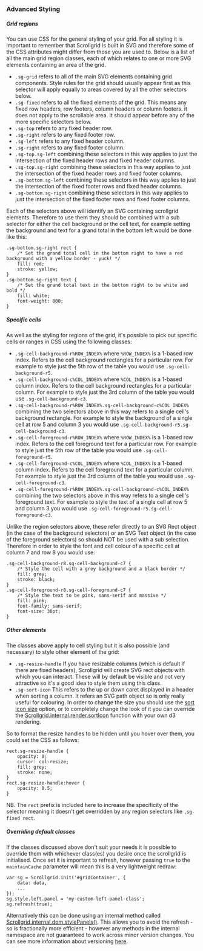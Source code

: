### Advanced Styling

##### Grid regions

You can use CSS for the general styling of your grid. For all styling it is important to remember that Scrollgrid is built in SVG and therefore some of the CSS attributes might differ from those you are used to.  Below is a list of all the main grid region classes, each of which relates to one or more SVG elements containing an area of the grid. 
    
*   `.sg-grid` refers to all of the main SVG elements containing grid components.  Style rules for the grid should usually appear first as this selector will apply equally to areas covered by all the other selectors below.
*   `.sg-fixed` refers to all the fixed elements of the grid.  This means any fixed row headers, row footers, column headers or column footers.  it does not apply to the scrollable area.  It should appear before any of the more specific selectors below.
*   `.sg-top` refers to any fixed header row.
*   `.sg-right` refers to any fixed footer row.
*   `.sg-left` refers to any fixed header column.
*   `.sg-right` refers to any fixed footer column.
*   `.sg-top.sg-left` combining these selectors in this way applies to just the intersection of the fixed header rows and fixed header columns.
*   `.sg-top.sg-right` combining these selectors in this way applies to just the intersection of the fixed header rows and fixed footer columns.
*   `.sg-bottom.sg-left` combining these selectors in this way applies to just the intersection of the fixed footer rows and fixed header columns.
*   `.sg-bottom.sg-right` combining these selectors in this way applies to just the intersection of the fixed footer rows and fixed footer columns.

Each of the selectors above will identify an SVG containing scrollgrid elements.  Therefore to use them they should be combined with a sub selector for either the cell background or the cell text, for example setting the background and text for a grand total in the bottom left would be done like this:

    .sg-bottom.sg-right rect {
        /* Set the grand total cell in the bottom right to have a red background with a yellow border - yuck! */
        fill: red;
        stroke: yellow;
    }
    .sg-bottom.sg-right text {
        /* Set the grand total text in the bottom right to be white and bold */
        fill: white;
        font-weight: 800;
    }
    
##### Specific cells

As well as the styling for regions of the grid, it's possible to pick out specific cells or ranges in CSS using the following classes:

*   `.sg-cell-background-r%ROW_INDEX%` where `%ROW_INDEX%` is a 1-based row index. Refers to the cell background rectangles for a particular row.  For example to style just the 5th row of the table you would use `.sg-cell-background-r5`.
*   `.sg-cell-background-c%COL_INDEX%` where `%COL_INDEX%` is a 1-based column index. Refers to the cell background rectangles for a particular column.  For example to style just the 3rd column of the table you would use `.sg-cell-background-c3`.
*   `.sg-cell-background-r%ROW_INDEX%.sg-cell-background-c%COL_INDEX%` combining the two selectors above in this way refers to a single cell's background rectangle. For example to style the background of a single cell at row 5 and column 3 you would use `.sg-cell-background-r5.sg-cell-background-c3`.  
*   `.sg-cell-foreground-r%ROW_INDEX%` where `%ROW_INDEX%` is a 1-based row index. Refers to the cell foreground text for a particular row.  For example to style just the 5th row of the table you would use `.sg-cell-foreground-r5`.
*   `.sg-cell-foreground-c%COL_INDEX%` where `%COL_INDEX%` is a 1-based column index. Refers to the cell foreground text for a particular column.  For example to style just the 3rd column of the table you would use `.sg-cell-foreground-c3`.
*   `.sg-cell-foreground-r%ROW_INDEX%.sg-cell-background-c%COL_INDEX%` combining the two selectors above in this way refers to a single cell's foreground text. For example to style the text of a single cell at row 5 and column 3 you would use `.sg-cell-foreground-r5.sg-cell-foreground-c3`.  

Unlike the region selectors above, these refer directly to an SVG Rect object (in the case of the background selectors) or an SVG Text object (in the case of the foreground selectors) so should NOT be used with a sub selection.  Therefore in order to style the font and cell colour of a specific cell at column 7 and row 8 you would use:

    .sg-cell-background-r8.sg-cell-background-c7 {
        /* Style the cell with a grey background and a black border */
        fill: grey;
        stroke: black;
    }
    .sg-cell-foreground-r8.sg-cell-foreground-c7 {
        /* Style the text to be pink, sans-serif and massive */
        fill: pink;
        font-family: sans-serif;
        font-size: 30pt;
    }
    
##### Other elements

The classes above apply to cell styling but it is also possible (and necessary) to style other element of the grid:

*   `.sg-resize-handle` If you have resizable columns (which is default if there are fixed headers), Scrollgrid will create SVG rect objects with which you can interact.  These will by default be visible and not very attractive so it's a good idea to style them using this class.
*   `.sg-sort-icon` This refers to the up or down caret displayed in a header when sorting a column.  It refers an SVG path object so is only really useful for colouring.  In order to change the size you should use the [sort icon size](#sortIconSize) option, or to completely change the look of it you can override the [Scrollgrid.internal.render.sortIcon](#Scrollgrid.internal.render.sortIcon) function with your own d3 rendering.

So to format the resize handles to be hidden until you hover over them, you could set the CSS as follows:

    rect.sg-resize-handle {
        opacity: 0;
        cursor: col-resize;
        fill: grey;
        stroke: none;
    }
    rect.sg-resize-handle:hover {
        opacity: 0.5;
    }
    
NB. The `rect` prefix is included here to increase the specificity of the selector meaning it doesn't get overridden by any region selectors like `.sg-fixed rect`.
  
##### Overriding default classes

If the classes discussed above don't suit your needs it is possible to override them with whichever class(es) you desire once the scrollgrid is initialised.  Once set it is important to refresh, however passing `true` to the `maintainCache` parameter will mean this is a very lightweight redraw:
  
    var sg = Scrollgrid.init('#gridContainer', { 
        data: data,
        ...
    });
    sg.style.left.panel = 'my-custom-left-panel-class';
    sg.refresh(true);
    
Alternatively this can be done using an internal method called [Scrollgrid.internal.dom.stylePanels()](#Scrollgrid.internal.dom.stylePanels).  This allows you to avoid the refresh - so is fractionally more efficient - however any methods in the internal namespace are not guaranteed to work across minor version changes.  You can see more information about versioning [here](#versioning).